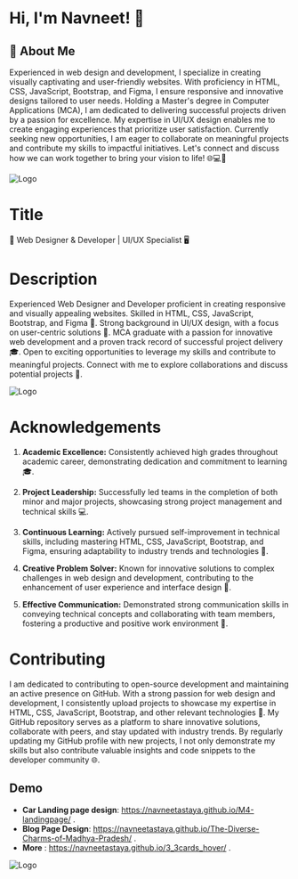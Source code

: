 # Hi, I'm **Navneet**! 👋




## 🚀 About Me

Experienced in web design and development, I specialize in creating visually captivating and user-friendly websites. With proficiency in HTML, CSS, JavaScript, Bootstrap, and Figma, I ensure responsive and innovative designs tailored to user needs. Holding a Master's degree in Computer Applications (MCA), I am dedicated to delivering successful projects driven by a passion for excellence. My expertise in UI/UX design enables me to create engaging experiences that prioritize user satisfaction. Currently seeking new opportunities, I am eager to collaborate on meaningful projects and contribute my skills to impactful initiatives. Let's connect and discuss how we can work together to bring your vision to life! 🌐💻🎨



![Logo](https://user-images.githubusercontent.com/74038190/212749447-bfb7e725-6987-49d9-ae85-2015e3e7cc41.gif)


# Title
🎨 Web Designer & Developer | UI/UX Specialist 🖥️

# Description
Experienced Web Designer and Developer proficient in creating responsive and visually appealing websites. Skilled in HTML, CSS, JavaScript, Bootstrap, and Figma 🚀. Strong background in UI/UX design, with a focus on user-centric solutions 🌟. MCA graduate with a passion for innovative web development and a proven track record of successful project delivery 🎓. Open to exciting opportunities to leverage my skills and contribute to meaningful projects. Connect with me to explore collaborations and discuss potential projects 💬.



![Logo](https://cdn.rentechdigital.com/common_files/blogs/dotcom-blog/what-is-a-design-first-strategy-in-web-design-1-content-first-vs-design-first-strategy-in-web-design-which-is-better-dotcom-blog-14-8-23.gif)

# Acknowledgements



1. **Academic Excellence:** Consistently achieved high grades throughout academic career, demonstrating dedication and commitment to learning 🎓.

2. **Project Leadership:** Successfully led teams in the completion of both minor and major projects, showcasing strong project management and technical skills 💻.

3. **Continuous Learning:** Actively pursued self-improvement in technical skills, including mastering HTML, CSS, JavaScript, Bootstrap, and Figma, ensuring adaptability to industry trends and technologies 🌟.

4. **Creative Problem Solver:** Known for innovative solutions to complex challenges in web design and development, contributing to the enhancement of user experience and interface design 🚀.

5. **Effective Communication:** Demonstrated strong communication skills in conveying technical concepts and collaborating with team members, fostering a productive and positive work environment 📢.


# Contributing

I am dedicated to contributing to open-source development and maintaining an active presence on GitHub. With a strong passion for web design and development, I consistently upload projects to showcase my expertise in HTML, CSS, JavaScript, Bootstrap, and other relevant technologies 🚀. My GitHub repository serves as a platform to share innovative solutions, collaborate with peers, and stay updated with industry trends. By regularly updating my GitHub profile with new projects, I not only demonstrate my skills but also contribute valuable insights and code snippets to the developer community 🌐.

## Demo

- **Car Landing page design**: https://navneetastaya.github.io/M4-landingpage/ .
- **Blog Page Design**: https://navneetastaya.github.io/The-Diverse-Charms-of-Madhya-Pradesh/ .
- **More** : https://navneetastaya.github.io/3_3cards_hover/ .


![Logo](https://edutechsuvidha.com/wp-content/uploads/2020/09/Website-Development.gif)




